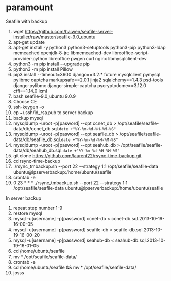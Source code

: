 # paramount
Seafile with backup 
1. wget https://github.com/haiwen/seafile-server-installer/raw/master/seafile-9.0_ubuntu
2. apt-get update
3. apt-get install -y python3 python3-setuptools python3-pip python3-ldap memcached openjdk-8-jre libmemcached-dev libreoffice-script-provider-python libreoffice pwgen curl nginx libmysqlclient-dev
4. python3 -m pip install --upgrade pip
5. python3 -m pip install Pillow
6. pip3 install --timeout=3600 django==3.2.* future mysqlclient pymysql pylibmc captcha markupsafe==2.0.1 jinja2 sqlalchemy==1.4.3 psd-tools django-pylibmc django-simple-captcha pycryptodome==3.12.0 cffi==1.14.0 lxml
8. bash seafile-9.0_ubuntu 9.0.9
9. Choose CE
10. ssh-keygen -o
11. cp ~/.ssh/id_rsa.pub to server backup
12. backup mysql
13. mysqldump  -uroot -p[pasword] --opt ccnet_db > /opt/seafile/seafile-data/db/ccnet_db.sql.`date +"%Y-%m-%d-%H-%M-%S"`
14. mysqldump  -uroot -p[pasword] --opt seafile_db > /opt/seafile/seafile-data/db/seafile_db.sql.`date +"%Y-%m-%d-%H-%M-%S"`
15. mysqldump  -uroot -p[pasword] --opt seahub_db > /opt/seafile/seafile-data/db/seahub_db.sql.`date +"%Y-%m-%d-%H-%M-%S"`
16. git clone https://github.com/laurent22/rsync-time-backup.git
17. cd rsync-time-backup
18. ./rsync_tmbackup.sh --port 22 --strategy 1:1  /opt/seafile/seafile-data ubuntu@ipserverbackup:/home/ubuntu/seafile
19. crontab -e
20. 0 23 * * * ./rsync_tmbackup.sh --port 22 --strategy 1:1  /opt/seafile/seafile-data ubuntu@ipserverbackup:/home/ubuntu/seafile

In server backup
1. repeat step number 1-9
2. restore mysql
3. mysql -u[username] -p[password] ccnet-db < ccnet-db.sql.2013-10-19-16-00-05
4. mysql -u[username] -p[password] seafile-db < seafile-db.sql.2013-10-19-16-00-20
5. mysql -u[username] -p[password] seahub-db < seahub-db.sql.2013-10-19-16-01-05
6. cd /home/ubuntu/seafile
7. mv * /opt/seafile/seafile-data/
8. crontab -e
9. cd /home/ubuntu/seafile && mv * /opt/seafile/seafile-data/
10. josss
